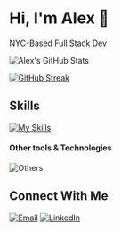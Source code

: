 # Hi, I'm Alex 👋
NYC-Based Full Stack Dev

![Alex's GitHub Stats](https://github-readme-stats.vercel.app/api?username=alexandra-perez&show_icons=true&theme=cobalt)

[![GitHub Streak](https://streak-stats.demolab.com/?user=alexandra-perez&theme=default)](https://git.io/streak-stats)

## Skills
[![My Skills](https://skillicons.dev/icons?i=js,html,css,react)](https://skillicons.dev)

#### Other tools & Technologies
![Others](https://skillicons.dev/icons?i=git,github,markdown,netlify,vscode)

## Connect With Me
[![Email](https://img.shields.io/badge/Email-D14836?style=for-the-badge&logo=gmail&logoColor=white)](mailto:alexandraperezny@gmail.com)
[![LinkedIn](https://img.shields.io/badge/LinkedIn-0077B5?style=for-the-badge&logo=linkedin&logoColor=white)](https://www.linkedin.com/in/ap-alexandraperez/)
